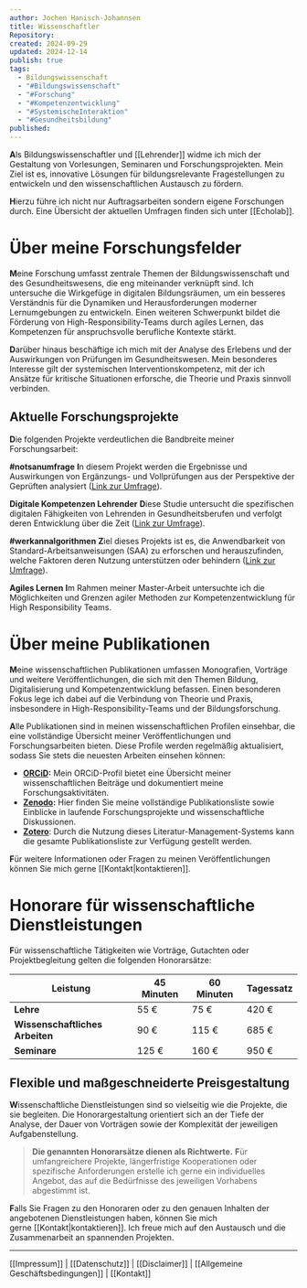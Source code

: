 ```yaml
---
author: Jochen Hanisch-Johannsen
title: Wissenschaftler
Repository: 
created: 2024-09-29
updated: 2024-12-14
publish: true
tags:
  - Bildungswissenschaft
  - "#Bildungswissenschaft"
  - "#Forschung"
  - "#Kompetenzentwicklung"
  - "#SystemischeInteraktion"
  - "#Gesundheitsbildung"
published: 
---
```


**A**ls Bildungswissenschaftler und [[Lehrender]] widme ich mich der Gestaltung von Vorlesungen, Seminaren und Forschungsprojekten. Mein Ziel ist es, innovative Lösungen für bildungsrelevante Fragestellungen zu entwickeln und den wissenschaftlichen Austausch zu fördern.

**H**ierzu führe ich nicht nur Auftragsarbeiten sondern eigene Forschungen durch. Eine Übersicht der aktuellen Umfragen finden sich unter [[Echolab]].

# Über meine Forschungsfelder  

**M**eine Forschung umfasst zentrale Themen der Bildungswissenschaft und des Gesundheitswesens, die eng miteinander verknüpft sind. Ich untersuche die Wirkgefüge in digitalen Bildungsräumen, um ein besseres Verständnis für die Dynamiken und Herausforderungen moderner Lernumgebungen zu entwickeln. Einen weiteren Schwerpunkt bildet die Förderung von High-Responsibility-Teams durch agiles Lernen, das Kompetenzen für anspruchsvolle berufliche Kontexte stärkt.  

**D**arüber hinaus beschäftige ich mich mit der Analyse des Erlebens und der Auswirkungen von Prüfungen im Gesundheitswesen. Mein besonderes Interesse gilt der systemischen Interventionskompetenz, mit der ich Ansätze für kritische Situationen erforsche, die Theorie und Praxis sinnvoll verbinden.  

## Aktuelle Forschungsprojekte  

**D**ie folgenden Projekte verdeutlichen die Bandbreite meiner Forschungsarbeit:  

**#notsanumfrage**
**I**n diesem Projekt werden die Ergebnisse und Auswirkungen von Ergänzungs- und Vollprüfungen aus der Perspektive der Geprüften analysiert ([Link zur Umfrage](https://web.umfrageonline.com/s/NotSan_Pruefungen)).

**Digitale Kompetenzen Lehrender**
**D**iese Studie untersucht die spezifischen digitalen Fähigkeiten von Lehrenden in Gesundheitsberufen und verfolgt deren Entwicklung über die Zeit ([Link zur Umfrage](https://web.umfrageonline.com/s/digitale-kompetenzen-gesundheitsberufe)).

**#werkannalgorithmen**
**Z**iel dieses Projekts ist es, die Anwendbarkeit von Standard-Arbeitsanweisungen (SAA) zu erforschen und herauszufinden, welche Faktoren deren Nutzung unterstützen oder behindern ([Link zur Umfrage](https://web.umfrageonline.com/s/saa)).

**Agiles Lernen**
**I**m Rahmen meiner Master-Arbeit untersuchte ich die Möglichkeiten und Grenzen agiler Methoden zur Kompetenzentwicklung für High Responsibility Teams.  

# Über meine Publikationen  

**M**eine wissenschaftlichen Publikationen umfassen Monografien, Vorträge und weitere Veröffentlichungen, die sich mit den Themen Bildung, Digitalisierung und Kompetenzentwicklung befassen. Einen besonderen Fokus lege ich dabei auf die Verbindung von Theorie und Praxis, insbesondere in High-Responsibility-Teams und der Bildungsforschung.

**A**lle Publikationen sind in meinen wissenschaftlichen Profilen einsehbar, die eine vollständige Übersicht meiner Veröffentlichungen und Forschungsarbeiten bieten. Diese Profile werden regelmäßig aktualisiert, sodass Sie stets die neuesten Arbeiten einsehen können:  

-  **[ORCiD](https://orcid.org/0000-0001-7474-0894):** Mein ORCiD-Profil bietet eine Übersicht meiner wissenschaftlichen Beiträge und dokumentiert meine Forschungsaktivitäten.
- **[Zenodo](https://zenodo.org/search?q=%22Hanisch-Johannsen%22&l=list&p=1&s=10&sort=bestmatch):** Hier finden Sie meine vollständige Publikationsliste sowie Einblicke in laufende Forschungsprojekte und wissenschaftliche Diskussionen.
- **[Zotero](https://www.zotero.org/jochen-hanisch)**: Durch die Nutzung dieses Literatur-Management-Systems kann die gesamte Publikationsliste zur Verfügung gestellt werden.

**F**ür weitere Informationen oder Fragen zu meinen Veröffentlichungen können Sie mich gerne [[Kontakt|kontaktieren]].

# Honorare für wissenschaftliche Dienstleistungen

**F**ür wissenschaftliche Tätigkeiten wie Vorträge, Gutachten oder Projektbegleitung gelten die folgenden Honorarsätze:

| **Leistung**                    | **45 Minuten** | **60 Minuten** | **Tagessatz** |
| ------------------------------- | -------------- | -------------- | ------------- |
| **Lehre**                       | 55 €           | 75 €           | 420 €         |
| **Wissenschaftliches Arbeiten** | 90 €           | 115 €          | 685 €         |
| **Seminare**                    | 125 €          | 160 €          | 950 €         |
## Flexible und maßgeschneiderte Preisgestaltung

**W**issenschaftliche Dienstleistungen sind so vielseitig wie die Projekte, die sie begleiten. Die Honorargestaltung orientiert sich an der Tiefe der Analyse, der Dauer von Vorträgen sowie der Komplexität der jeweiligen Aufgabenstellung.

>**Die genannten Honorarsätze dienen als Richtwerte.**
**F**ür umfangreichere Projekte, längerfristige Kooperationen oder spezifische Anforderungen erstelle ich gerne ein individuelles Angebot, das auf die Bedürfnisse des jeweiligen Vorhabens abgestimmt ist.

**F**alls Sie Fragen zu den Honoraren oder zu den genauen Inhalten der angebotenen Dienstleistungen haben, können Sie mich gerne [[Kontakt|kontaktieren]]. Ich freue mich auf den Austausch und die Zusammenarbeit an spannenden Projekten.

---

[[Impressum]] | [[Datenschutz]] | [[Disclaimer]] | [[Allgemeine Geschäftsbedingungen]] | [[Kontakt]]
